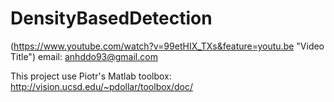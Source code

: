 # DensityBasedDetection
(https://www.youtube.com/watch?v=99etHIX_TXs&feature=youtu.be "Video Title")
email: anhddo93@gmail.com

This project use Piotr's Matlab toolbox: http://vision.ucsd.edu/~pdollar/toolbox/doc/
